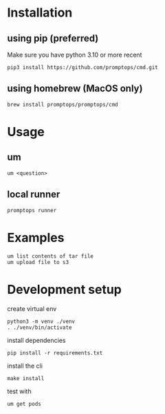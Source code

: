 # Installation

## using pip (preferred)
Make sure you have python 3.10 or more recent
```shell
pip3 install https://github.com/promptops/cmd.git
```

## using homebrew (MacOS only)
```shell
brew install promptops/promptops/cmd
```


# Usage

## um

```shell
um <question>
```

## local runner

```shell
promptops runner
```

# Examples

```shell
um list contents of tar file
um upload file to s3
```


# Development setup

create virtual env

```shell
python3 -m venv ./venv
. ./venv/bin/activate
```

install dependencies

```shell
pip install -r requirements.txt
```

install the cli

```shell
make install
```

test with

```shell
um get pods
```
